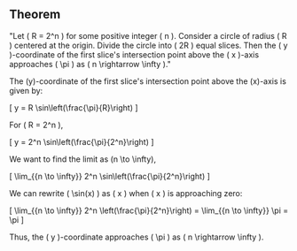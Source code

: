 ## Theorem
"Let \( R = 2^n \) for some positive integer \( n \). Consider a circle of radius \( R \) centered at the origin. 
Divide the circle into \( 2R \) equal slices. Then the \( y \)-coordinate of the first slice's intersection point 
above the \( x \)-axis approaches \( \pi \) as \( n \rightarrow \infty \)."

The \(y\)-coordinate of the first slice's intersection point above the \(x\)-axis is given by:

\[
y = R \sin\left(\frac{\pi}{R}\right)
\]

For \( R = 2^n \),

\[
y = 2^n \sin\left(\frac{\pi}{2^n}\right)
\]

We want to find the limit as \(n \to \infty\),

\[
\lim_{{n \to \infty}} 2^n \sin\left(\frac{\pi}{2^n}\right)
\]

We can rewrite \( \sin(x) \) as \( x \) when \( x \) is approaching zero:

\[
\lim_{{n \to \infty}} 2^n \left(\frac{\pi}{2^n}\right) = \lim_{{n \to \infty}} \pi = \pi
\]

Thus, the \( y \)-coordinate approaches \( \pi \) as \( n \rightarrow \infty \).
